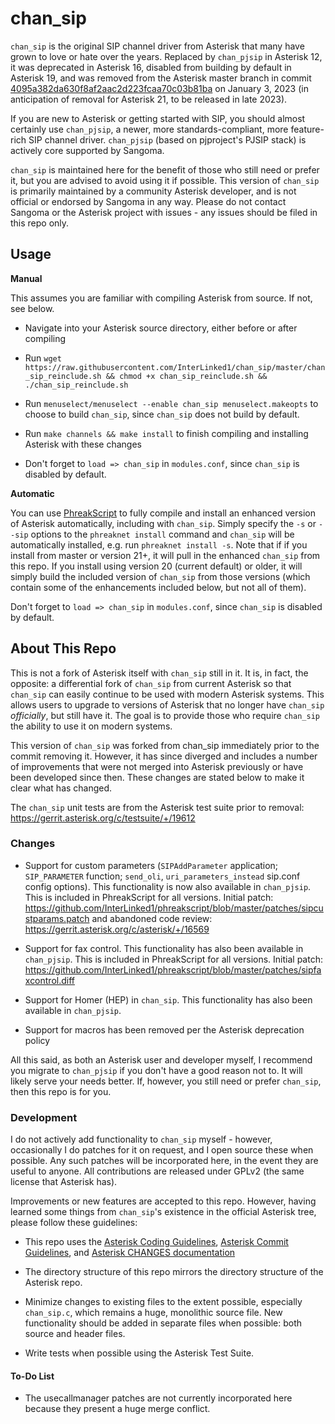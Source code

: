 # chan_sip

`chan_sip` is the original SIP channel driver from Asterisk that many have grown to love or hate over the years. Replaced by `chan_pjsip` in Asterisk 12, it was deprecated in Asterisk 16, disabled from building by default in Asterisk 19, and was removed from the Asterisk master branch in commit [4095a382da630f8af2aac2d223fcaa70c03b81ba](https://github.com/asterisk/asterisk/commit/4095a382da630f8af2aac2d223fcaa70c03b81ba) on January 3, 2023 (in anticipation of removal for Asterisk 21, to be released in late 2023).

If you are new to Asterisk or getting started with SIP, you should almost certainly use `chan_pjsip`, a newer, more standards-compliant, more feature-rich SIP channel driver. `chan_pjsip` (based on pjproject's PJSIP stack) is actively core supported by Sangoma.

`chan_sip` is maintained here for the benefit of those who still need or prefer it, but you are advised to avoid using it if possible. This version of `chan_sip` is primarily maintained by a community Asterisk developer, and is not official or endorsed by Sangoma in any way. Please do not contact Sangoma or the Asterisk project with issues - any issues should be filed in this repo only.

## Usage

**Manual**

This assumes you are familiar with compiling Asterisk from source. If not, see below.

- Navigate into your Asterisk source directory, either before or after compiling

- Run `wget https://raw.githubusercontent.com/InterLinked1/chan_sip/master/chan_sip_reinclude.sh && chmod +x chan_sip_reinclude.sh && ./chan_sip_reinclude.sh`

- Run `menuselect/menuselect --enable chan_sip menuselect.makeopts` to choose to build `chan_sip`, since `chan_sip` does not build by default.

- Run `make channels && make install` to finish compiling and installing Asterisk with these changes

- Don't forget to `load => chan_sip` in `modules.conf`, since `chan_sip` is disabled by default.

**Automatic**

You can use [PhreakScript](https://github.com/InterLinked1/phreakscript/) to fully compile and install an enhanced version of Asterisk automatically, including with `chan_sip`. Simply specify the `-s` or `--sip` options to the `phreaknet install` command and `chan_sip` will be automatically installed, e.g. run `phreaknet install -s`. Note that if if you install from master or version 21+, it will pull in the enhanced `chan_sip` from this repo. If you install using version 20 (current default) or older, it will simply build the included version of `chan_sip` from those versions (which contain some of the enhancements included below, but not all of them).

Don't forget to `load => chan_sip` in `modules.conf`, since `chan_sip` is disabled by default.

## About This Repo

This is not a fork of Asterisk itself with `chan_sip` still in it. It is, in fact, the opposite: a differential fork of `chan_sip` from current Asterisk so that `chan_sip` can easily continue to be used with modern Asterisk systems. This allows users to upgrade to versions of Asterisk that no longer have `chan_sip` *officially*, but still have it. The goal is to provide those who require `chan_sip` the ability to use it on modern systems.

This version of `chan_sip` was forked from chan_sip immediately prior to the commit removing it. However, it has since diverged and includes a number of improvements that were not merged into Asterisk previously or have been developed since then. These changes are stated below to make it clear what has changed.

The `chan_sip` unit tests are from the Asterisk test suite prior to removal: https://gerrit.asterisk.org/c/testsuite/+/19612

### Changes

- Support for custom parameters (`SIPAddParameter` application; `SIP_PARAMETER` function; `send_oli`, `uri_parameters_instead` sip.conf config options). This functionality is now also available in `chan_pjsip`. This is included in PhreakScript for all versions. Initial patch: https://github.com/InterLinked1/phreakscript/blob/master/patches/sipcustparams.patch and abandoned code review: https://gerrit.asterisk.org/c/asterisk/+/16569

- Support for fax control. This functionality has also been available in `chan_pjsip`. This is included in PhreakScript for all versions. Initial patch: https://github.com/InterLinked1/phreakscript/blob/master/patches/sipfaxcontrol.diff

- Support for Homer (HEP) in `chan_sip`. This functionality has also been available in `chan_pjsip`.

- Support for macros has been removed per the Asterisk deprecation policy

All this said, as both an Asterisk user and developer myself, I recommend you migrate to `chan_pjsip` if you don't have a good reason not to. It will likely serve your needs better. If, however, you still need or prefer `chan_sip`, then this repo is for you.

### Development

I do not actively add functionality to `chan_sip` myself - however, occasionally I do patches for it on request, and I open source these when possible. Any such patches will be incorporated here, in the event they are useful to anyone. All contributions are released under GPLv2 (the same license that Asterisk has).

Improvements or new features are accepted to this repo. However, having learned some things from `chan_sip`'s existence in the official Asterisk tree, please follow these guidelines:

- This repo uses the [Asterisk Coding Guidelines](https://wiki.asterisk.org/wiki/display/AST/Coding+Guidelines), [Asterisk Commit Guidelines](https://wiki.asterisk.org/wiki/display/AST/Commit+Messages), and [Asterisk CHANGES documentation](https://wiki.asterisk.org/wiki/display/AST/CHANGES+and+UPGRADE.txt)

- The directory structure of this repo mirrors the directory structure of the Asterisk repo.

- Minimize changes to existing files to the extent possible, especially `chan_sip.c`, which remains a huge, monolithic source file. New functionality should be added in separate files when possible: both source and header files.

- Write tests when possible using the Asterisk Test Suite.

#### To-Do List

- The usecallmanager patches are not currently incorporated here because they present a huge merge conflict.
